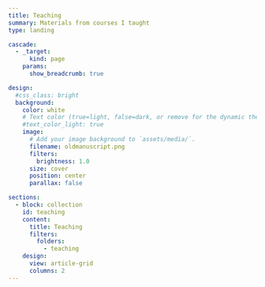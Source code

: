 ```yaml
---
title: Teaching
summary: Materials from courses I taught
type: landing

cascade:
  - _target:
      kind: page
    params:
      show_breadcrumb: true

design:
  #css_class: bright
  background:
    color: white
    # Text color (true=light, false=dark, or remove for the dynamic theme color).
    #text_color_light: true
    image:
      # Add your image background to `assets/media/`.
      filename: oldmanuscript.png
      filters:
        brightness: 1.0
      size: cover
      position: center
      parallax: false

sections:
  - block: collection
    id: teaching
    content:
      title: Teaching
      filters:
        folders:
          - teaching
    design:
      view: article-grid
      columns: 2
---
```

